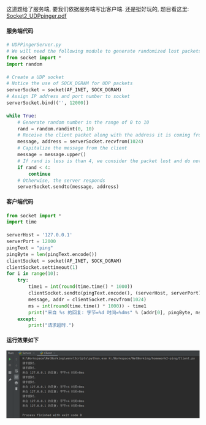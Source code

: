 这道题给了服务端, 要我们依据服务端写出客户端. 还是挺好玩的, 题目看这里: [Socket2_UDPpinger.pdf](https://github.com/moranzcw/Computer-Networking-A-Top-Down-Approach-NOTES/blob/master/SocketProgrammingAssignment/%E4%BD%9C%E4%B8%9A2-UDPping%E7%A8%8B%E5%BA%8F/Socket2_UDPpinger.pdf)

#### 服务端代码  
```python
# UDPPingerServer.py
# We will need the following module to generate randomized lost packets import random
from socket import *
import random

# Create a UDP socket
# Notice the use of SOCK_DGRAM for UDP packets
serverSocket = socket(AF_INET, SOCK_DGRAM)
# Assign IP address and port number to socket
serverSocket.bind(('', 12000))

while True:
    # Generate random number in the range of 0 to 10
    rand = random.randint(0, 10)
    # Receive the client packet along with the address it is coming from
    message, address = serverSocket.recvfrom(1024)
    # Capitalize the message from the client
    message = message.upper()
    # If rand is less is than 4, we consider the packet lost and do not respond
    if rand < 4:
        continue
    # Otherwise, the server responds
    serverSocket.sendto(message, address)
```
#### 客户端代码  
``` python
from socket import *
import time

serverHost = '127.0.0.1'
serverPort = 12000
pingText = "ping"
pingByte = len(pingText.encode())
clientSocket = socket(AF_INET, SOCK_DGRAM)
clientSocket.settimeout(1)
for i in range(10):
    try:
        time1 = int(round(time.time() * 1000))
        clientSocket.sendto(pingText.encode(), (serverHost, serverPort))
        message, addr = clientSocket.recvfrom(1024)
        ms = int(round(time.time() * 1000)) - time1
        print("来自 %s 的回复: 字节=%d 时间=%dms" % (addr[0], pingByte, ms))
    except:
        print("请求超时.")
```

#### 运行效果如下
![](./blogs/readBook/markdowns/ComputerNetworking/2/pics/2-2.1.png)
